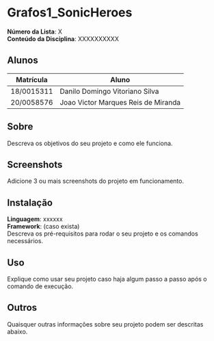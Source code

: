 # Grafos1_SonicHeroes

**Número da Lista**: X<br>
**Conteúdo da Disciplina**: XXXXXXXXXX<br>

## Alunos
|Matrícula | Aluno |
| -- | -- |
| 18/0015311  |  Danilo Domingo Vitoriano Silva |
| 20/0058576  |  Joao Victor Marques Reis de Miranda |

## Sobre 
Descreva os objetivos do seu projeto e como ele funciona. 

## Screenshots
Adicione 3 ou mais screenshots do projeto em funcionamento.

## Instalação 
**Linguagem**: xxxxxx<br>
**Framework**: (caso exista)<br>
Descreva os pré-requisitos para rodar o seu projeto e os comandos necessários.

## Uso 
Explique como usar seu projeto caso haja algum passo a passo após o comando de execução.

## Outros 
Quaisquer outras informações sobre seu projeto podem ser descritas abaixo.